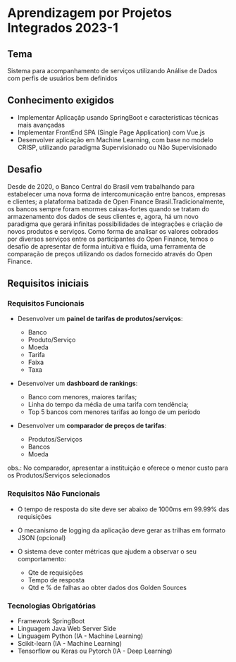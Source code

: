 # Aprendizagem por Projetos Integrados 2023-1

## Tema

Sistema para acompanhamento de serviços utilizando Análise de Dados com perfis de usuários bem definidos

## Conhecimento exigidos

* Implementar Aplicaçãp usando SpringBoot e características técnicas mais avançadas
* Implementar FrontEnd SPA (Single Page Application) com Vue.js
* Desenvolver aplicação em Machine Learning, com base no modelo CRISP, utilizando paradigma Supervisionado ou Não Supervisionado

## Desafio

Desde de 2020, o Banco Central do Brasil vem trabalhando para estabelecer uma nova forma de intercomunicação entre bancos, empresas e clientes; a plataforma batizada de Open Finance Brasil.Tradicionalmente,   os   bancos   sempre   foram   enormes   caixas-fortes   quando   se   tratam   do armazenamento dos dados de  seus clientes e, agora, há um novo paradigma que  gerará infinitas possibilidades de integrações e criação de novos produtos e serviços. Como forma de analisar os valores cobrados por diversos serviços entre os participantes do Open Finance, temos o desafio de apresentar de forma intuitiva e fluida, uma ferramenta de comparação de preços utilizando os dados fornecido através do Open Finance.

## Requisitos iniciais

### Requisitos Funcionais

* Desenvolver um **painel de tarifas de produtos/serviços**: 
    
    * Banco
    * Produto/Serviço
    * Moeda
    * Tarifa
    * Faixa
    * Taxa

* Desenvolver um **dashboard de rankings**: 
    
    * Banco com menores, maiores tarifas; 
    * Linha do tempo da média de uma tarifa com tendência; 
    * Top 5 bancos com menores tarifas ao longo de um período

* Desenvolver um **comparador de preços de tarifas**: 
    
    * Produtos/Serviços
    * Bancos
    * Moeda

obs.: No comparador, apresentar a instituição e oferece o menor custo para os Produtos/Serviços selecionados

### Requisitos Não Funcionais

* O tempo de resposta do site deve ser abaixo de 1000ms em 99.99% das requisições
* O mecanismo de logging da aplicação deve gerar as trilhas em formato JSON (opcional)
* O sistema deve conter métricas que ajudem a observar o seu comportamento: 

    * Qte de requisições
    * Tempo de resposta
    * Qtd e % de falhas ao obter dados dos Golden Sources

### Tecnologias Obrigatórias

* Framework SpringBoot
* Linguagem Java Web Server Side
* Linguagem Python (IA - Machine Learning)
* Scikit-learn (IA - Machine Learning)
* Tensorflow ou Keras ou Pytorch (IA  - Deep Learning)

